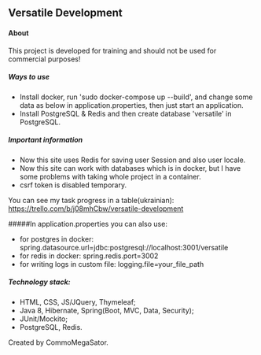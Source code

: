 ## Versatile Development
#### About
This project is developed for training and should not be used for commercial purposes!

##### Ways to use
* Install docker, run 'sudo docker-compose up --build',
and change some data as below in application.properties,
then just start an application.
* Install PostgreSQL & Redis and then create database 'versatile' in PostgreSQL.

##### Important information
* Now this site uses Redis for saving user Session and also user locale.
* Now this site can work with databases which is in docker, but I have some problems with taking whole project in a container.
* csrf token is disabled temporary.

You can see my task progress in a table(ukrainian): 
https://trello.com/b/j08mhCbw/versatile-development

#####In application.properties you can also use: 
* for postgres in docker: spring.datasource.url=jdbc:postgresql://localhost:3001/versatile
* for redis in docker: spring.redis.port=3002
* for writing logs in custom file: logging.file=your_file_path

##### Technology stack:
* HTML, CSS, JS/JQuery, Thymeleaf;
* Java 8, Hibernate, Spring(Boot, MVC, Data, Security);
* JUnit/Mockito;
* PostgreSQL, Redis.

Created by CommoMegaSator.